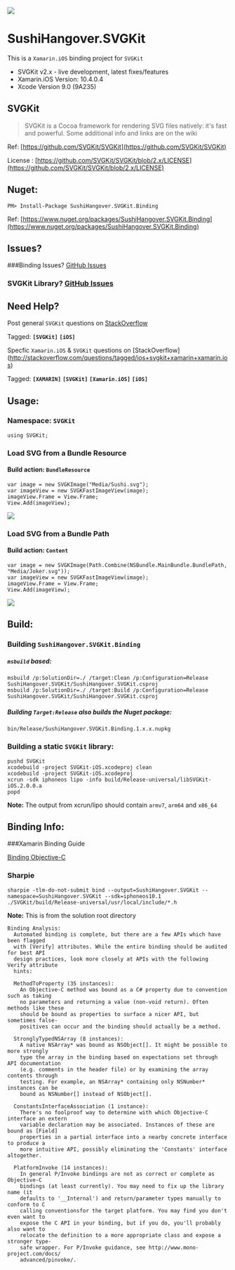 ![](https://github.com/sushihangover/SVGKit.Binding/raw/master/Media/icon.png) 

# SushiHangover.SVGKit

This is a `Xamarin.iOS` binding project for `SVGKit`

* SVGKit v2.x - live development, latest fixes/features
* Xamarin.iOS Version: 10.4.0.4
* Xcode Version 9.0 (9A235)

## SVGKit

>SVGKit is a Cocoa framework for rendering SVG files natively: it's fast and powerful. Some additional info and links are on the wiki

Ref: [https://github.com/SVGKit/SVGKit](https://github.com/SVGKit/SVGKit)

License : [https://github.com/SVGKit/SVGKit/blob/2.x/LICENSE](https://github.com/SVGKit/SVGKit/blob/2.x/LICENSE)

## Nuget:

`PM> Install-Package SushiHangover.SVGKit.Binding`

Ref: [https://www.nuget.org/packages/SushiHangover.SVGKit.Binding](https://www.nuget.org/packages/SushiHangover.SVGKit.Binding)

## Issues?

###Binding Issues? [GitHub Issues](https://github.com/sushihangover/SVGKit.Binding/issues)

### SVGKit Library? [GitHub Issues](https://github.com/SVGKit/SVGKit/issues)

## Need Help?

Post general `SVGKit` questions on [StackOverflow](http://stackoverflow.com/questions/tagged/ios+svgkit)

Tagged:  **`[SVGKit]`** **`[iOS]`**

Specfic `Xamarin.iOS` & `SVGKit` questions on [StackOverflow] (http://stackoverflow.com/questions/tagged/ios+svgkit+xamarin+xamarin.ios)

Tagged: **`[XAMARIN]`** **`[SVGKit]`** **`[Xamarin.iOS]`** **`[iOS]`**

## Usage:

### Namespace: `SVGKit` 

	using SVGKit;

### Load SVG from a Bundle Resource

#### Build action: `BundleResource`
	
	var image = new SVGKImage("Media/Sushi.svg");
	var imageView = new SVGKFastImageView(image);
	imageView.Frame = View.Frame;
	View.Add(imageView);

![](Media/SimulatorScreen.png)

### Load SVG from a Bundle Path

#### Build action: `Content`
	
	var image = new SVGKImage(Path.Combine(NSBundle.MainBundle.BundlePath, "Media/Joker.svg"));
	var imageView = new SVGKFastImageView(image);
	imageView.Frame = View.Frame;
	View.Add(imageView);

![](Media/SimulatorScreen2.png)

## Build:

### Building `SushiHangover.SVGKit.Binding`

##### `msbuild` based:

	msbuild /p:SolutionDir=./ /target:Clean /p:Configuration=Release SushiHangover.SVGKit/SushiHangover.SVGKit.csproj
	msbuild /p:SolutionDir=./ /target:Build /p:Configuration=Release SushiHangover.SVGKit/SushiHangover.SVGKit.csproj
	
##### Building `Target:Release` also builds the Nuget package:

	bin/Release/SushiHangover.SVGKit.Binding.1.x.x.nupkg

### Building a static `SVGKit` library:

	pushd SVGKit
	xcodebuild -project SVGKit-iOS.xcodeproj clean
	xcodebuild -project SVGKit-iOS.xcodeproj
	xcrun -sdk iphoneos lipo -info build/Release-universal/libSVGKit-iOS.2.0.0.a
	popd

**Note:** The output from xcrun/lipo should contain `armv7`, `arm64` and `x86_64`
	

## Binding Info:

###Xamarin Binding Guide

[Binding Objective-C](https://developer.xamarin.com/guides/cross-platform/macios/binding/)


### Sharpie

	sharpie -tlm-do-not-submit bind --output=SushiHangover.SVGKit --namespace=SushiHangover.SVGKit --sdk=iphoneos10.1 ./SVGKit/build/Release-universal/usr/local/include/*.h

**Note:** This is from the solution root directory

	Binding Analysis:
	  Automated binding is complete, but there are a few APIs which have been flagged
	  with [Verify] attributes. While the entire binding should be audited for best API
	  design practices, look more closely at APIs with the following Verify attribute
	  hints:
	
	  MethodToProperty (35 instances):
	    An Objective-C method was bound as a C# property due to convention such as taking
	    no parameters and returning a value (non-void return). Often methods like these
	    should be bound as properties to surface a nicer API, but sometimes false-
	    positives can occur and the binding should actually be a method.
	
	  StronglyTypedNSArray (8 instances):
	    A native NSArray* was bound as NSObject[]. It might be possible to more strongly
	    type the array in the binding based on expectations set through API documentation
	    (e.g. comments in the header file) or by examining the array contents through
	    testing. For example, an NSArray* containing only NSNumber* instances can be
	    bound as NSNumber[] instead of NSObject[].
	
	  ConstantsInterfaceAssociation (1 instance):
	    There's no foolproof way to determine with which Objective-C interface an extern
	    variable declaration may be associated. Instances of these are bound as [Field]
	    properties in a partial interface into a nearby concrete interface to produce a
	    more intuitive API, possibly eliminating the 'Constants' interface altogether.
	
	  PlatformInvoke (14 instances):
	    In general P/Invoke bindings are not as correct or complete as Objective-C
	    bindings (at least currently). You may need to fix up the library name (it
	    defaults to '__Internal') and return/parameter types manually to conform to C
	    calling conventionsfor the target platform. You may find you don't even want to
	    expose the C API in your binding, but if you do, you'll probably also want to
	    relocate the definition to a more appropriate class and expose a stronger type-
	    safe wrapper. For P/Invoke guidance, see http://www.mono-project.com/docs/
	    advanced/pinvoke/.

